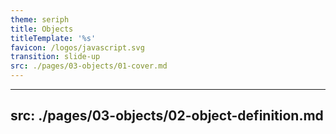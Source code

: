 ```yaml
---
theme: seriph
title: Objects
titleTemplate: '%s'
favicon: /logos/javascript.svg
transition: slide-up
src: ./pages/03-objects/01-cover.md
---
```


---
src: ./pages/03-objects/02-object-definition.md
---
